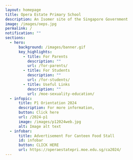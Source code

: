 ```yaml
---
layout: homepage
title: Opera Estate Primary School
description: An Isomer site of the Singapore Government
image: /images/oeps.jpg
permalink: /
notification: ""
sections:
  - hero:
      background: /images/banner.gif
      key_highlights:
        - title: For Parents
          description: ""
          url: /for-parents/
        - title: For Students
          description: ""
          url: /for-students/
        - title: Useful Links
          description: ""
          url: /moe-sexuality-education/
  - infopic:
      title: P1 Orientation 2024
      description: For more information,
      button: Click here
      url: /2024-p1
      image: /images/p12024web.jpg
      alt: Image alt text
  - infobar:
      title: Advertisement For Canteen Food Stall
      id: infobar
      button: CLICK HERE
      url: https://operaestatepri.moe.edu.sg/ca2024/
---
```


